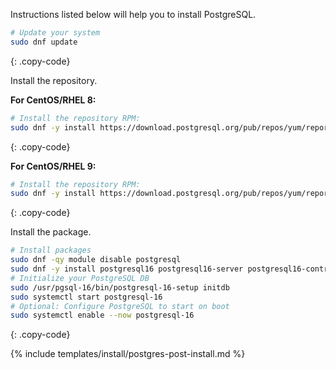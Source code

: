 Instructions listed below will help you to install PostgreSQL.

```bash
# Update your system
sudo dnf update
```
{: .copy-code}

Install the repository.

**For CentOS/RHEL 8:**

```bash
# Install the repository RPM:
sudo dnf -y install https://download.postgresql.org/pub/repos/yum/reporpms/EL-8-x86_64/pgdg-redhat-repo-latest.noarch.rpm
```
{: .copy-code}

**For CentOS/RHEL 9:**

```bash
# Install the repository RPM:
sudo dnf -y install https://download.postgresql.org/pub/repos/yum/reporpms/EL-9-x86_64/pgdg-redhat-repo-latest.noarch.rpm
```
{: .copy-code}

Install the package.

```bash
# Install packages
sudo dnf -qy module disable postgresql
sudo dnf -y install postgresql16 postgresql16-server postgresql16-contrib
# Initialize your PostgreSQL DB
sudo /usr/pgsql-16/bin/postgresql-16-setup initdb
sudo systemctl start postgresql-16
# Optional: Configure PostgreSQL to start on boot
sudo systemctl enable --now postgresql-16
```
{: .copy-code}

{% include templates/install/postgres-post-install.md %}

